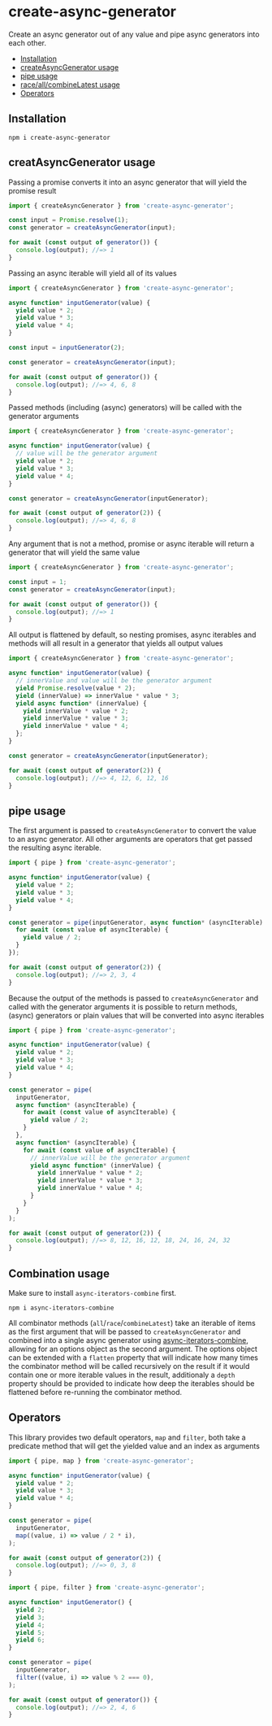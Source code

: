 # create-async-generator

Create an async generator out of any value and pipe async generators into each other.

* [Installation](#installation)
* [createAsyncGenerator usage](#createAsyncgenerator)
* [pipe usage](#pipe)
* [race/all/combineLatest usage](#combination)
* [Operators](#operators)

## Installation

```
npm i create-async-generator
```

## creatAsyncGenerator usage

Passing a promise converts it into an async generator that will yield the promise result

```js
import { createAsyncGenerator } from 'create-async-generator';

const input = Promise.resolve(1);
const generator = createAsyncGenerator(input);

for await (const output of generator()) {
  console.log(output); //=> 1
}
```

Passing an async iterable will yield all of its values

```js
import { createAsyncGenerator } from 'create-async-generator';

async function* inputGenerator(value) {
  yield value * 2;
  yield value * 3;
  yield value * 4;
}

const input = inputGenerator(2);

const generator = createAsyncGenerator(input);

for await (const output of generator()) {
  console.log(output); //=> 4, 6, 8
}
```

Passed methods (including (async) generators) will be called with the generator arguments

```js
import { createAsyncGenerator } from 'create-async-generator';

async function* inputGenerator(value) {
  // value will be the generator argument
  yield value * 2;
  yield value * 3;
  yield value * 4;
}

const generator = createAsyncGenerator(inputGenerator);

for await (const output of generator(2)) {
  console.log(output); //=> 4, 6, 8
}
```

Any argument that is not a method, promise or async iterable will return a generator that will yield the same value

```js
import { createAsyncGenerator } from 'create-async-generator';

const input = 1;
const generator = createAsyncGenerator(input);

for await (const output of generator()) {
  console.log(output); //=> 1
}
```

All output is flattened by default, so nesting promises, async iterables and methods will all result in a generator that yields all output values

```js
import { createAsyncGenerator } from 'create-async-generator';

async function* inputGenerator(value) {
  // innerValue and value will be the generator argument
  yield Promise.resolve(value * 2);
  yield (innerValue) => innerValue * value * 3;
  yield async function* (innerValue) {
    yield innerValue * value * 2;
    yield innerValue * value * 3;
    yield innerValue * value * 4;
  };
}

const generator = createAsyncGenerator(inputGenerator);

for await (const output of generator(2)) {
  console.log(output); //=> 4, 12, 6, 12, 16
}
```

## pipe usage

The first argument is passed to `createAsyncGenerator` to convert the value to an async generator.
All other arguments are operators that get passed the resulting async iterable.

```js
import { pipe } from 'create-async-generator';

async function* inputGenerator(value) {
  yield value * 2;
  yield value * 3;
  yield value * 4;
}

const generator = pipe(inputGenerator, async function* (asyncIterable) {
  for await (const value of asyncIterable) {
    yield value / 2;
  }
});

for await (const output of generator(2)) {
  console.log(output); //=> 2, 3, 4
}
```

Because the output of the methods is passed to `createAsyncGenerator` and called with the generator arguments it is possible to return methods, (async) generators or plain values that will be converted into async iterables

```js
import { pipe } from 'create-async-generator';

async function* inputGenerator(value) {
  yield value * 2;
  yield value * 3;
  yield value * 4;
}

const generator = pipe(
  inputGenerator,
  async function* (asyncIterable) {
    for await (const value of asyncIterable) {
      yield value / 2;
    }
  },
  async function* (asyncIterable) {
    for await (const value of asyncIterable) {
      // innerValue will be the generator argument
      yield async function* (innerValue) {
        yield innerValue * value * 2;
        yield innerValue * value * 3;
        yield innerValue * value * 4;
      } 
    }
  }
);

for await (const output of generator(2)) {
  console.log(output); //=> 8, 12, 16, 12, 18, 24, 16, 24, 32
}
```

## Combination usage

Make sure to install `async-iterators-combine` first.

```
npm i async-iterators-combine 
```

All combinator methods (`all`/`race`/`combineLatest`) take an iterable of items as the first argument that will be passed to `createAsyncGenerator` and combined into a single async generator using [async-iterators-combine](https://github.com/handijk/async-iterators-combine), allowing for an options object as the second argument.
The options object can be extended with a `flatten` property that will indicate how many times the combinator method will be called recursively on the result if it would contain one or more iterable values in the result, additionaly a `depth` property should be provided to indicate how deep the iterables should be flattened before re-running the combinator method.

## Operators

This library provides two default operators, `map` and `filter`, both take a predicate method that will get the yielded value and an index as arguments

```js
import { pipe, map } from 'create-async-generator';

async function* inputGenerator(value) {
  yield value * 2;
  yield value * 3;
  yield value * 4;
}

const generator = pipe(
  inputGenerator,
  map((value, i) => value / 2 * i),
);

for await (const output of generator(2)) {
  console.log(output); //=> 0, 3, 8 
}
```

```js
import { pipe, filter } from 'create-async-generator';

async function* inputGenerator() {
  yield 2;
  yield 3;
  yield 4;
  yield 5;
  yield 6;
}

const generator = pipe(
  inputGenerator,
  filter((value, i) => value % 2 === 0),
);

for await (const output of generator()) {
  console.log(output); //=> 2, 4, 6 
}
```
